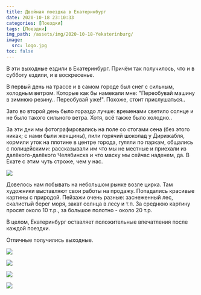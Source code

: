 ```yaml
---
title: Двойная поездка в Екатеринбург
date: 2020-10-18 23:10:33
categories: [Поездки]
tags: [Поездки]
img_path: /assets/img/2020-10-18-Yekaterinburg/
image:
  src: logo.jpg
toc: false
---
```


В эти выходные ездили в Екатеринбург. Причём так получилось, что и в субботу ездили, и в воскресенье.

В первый день на трассе и в самом городе был снег с сильным, холодным ветром. Которые как бы намекали мне: "Переобувай машину в зимнюю резину.. Переобувай уже!". Похоже, стоит прислушаться..

Зато во второй день было гораздо лучше: временами светило солнце и не было такого сильного ветра. Хотя, всё также было холодно..

За эти дни мы фотографировались на поле со стогами сена (без этого никак; с нами были женщины), пили горячий шоколад у Дирижабля, кормили уток на плотине в центре города, гуляли по паркам, общались с полицейскими: рассказывали им что мы не местные и приехали из далёкого-далёкого Челябинска и что маску мы сейчас наденем, да. В Екате с этим чуть строже, чем у нас.

![](0.jpg)

Довелось нам побывать на небольшом рынке возле цирка. Там художники выставляют свои работы на продажу. Попадались красивые картины с природой. Пейзажи очень разные: заснеженный лес, скалистый берег моря, закат солнца в лесу и т.п. За среднюю картину просят около 10 т.р., за большое полотно - около 20 т.р.

В целом, Екатеринбург оставляет положительные впечатления после каждой поездки.

Отличные получились выходные.

![](1.jpg)

![](2.jpg)

![](3.jpg)

![](4.jpg)
